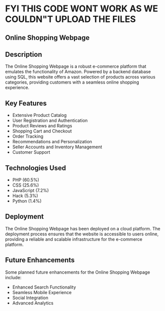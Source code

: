 # FYI THIS CODE WONT WORK AS WE COULDN"T UPLOAD THE FILES

## Online Shopping Webpage

## Description
The Online Shopping Webpage is a robust e-commerce platform that emulates the functionality of Amazon. Powered by a backend database using SQL, this website offers a vast selection of products across various categories, providing customers with a seamless online shopping experience.

## Key Features
- Extensive Product Catalog
- User Registration and Authentication
- Product Reviews and Ratings
- Shopping Cart and Checkout
- Order Tracking
- Recommendations and Personalization
- Seller Accounts and Inventory Management
- Customer Support

## Technologies Used
- PHP (60.5%)
- CSS (25.6%)
- JavaScript (7.2%)
- Hack (5.3%)
- Python (1.4%)

## Deployment
The Online Shopping Webpage has been deployed on a cloud platform. The deployment process ensures that the website is accessible to users online, providing a reliable and scalable infrastructure for the e-commerce platform.

## Future Enhancements
Some planned future enhancements for the Online Shopping Webpage include:
- Enhanced Search Functionality
- Seamless Mobile Experience
- Social Integration
- Advanced Analytics



